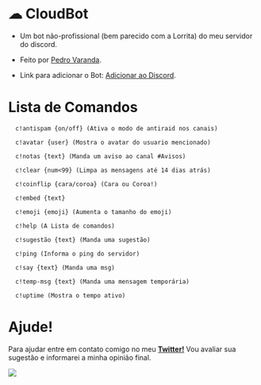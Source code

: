 # ☁ CloudBot
   - Um bot não-profissional (bem parecido com a Lorrita) do meu servidor do discord.
   
   - Feito por [Pedro Varanda](https://twitter.com/pcvaranda).
   
   - Link para adicionar o Bot: [Adicionar ao Discord](https://discord.com/api/oauth2/authorize?client_id=775822211972857887&permissions=8&scope=bot).

# Lista de Comandos
      c!antispam {on/off} (Ativa o modo de antiraid nos canais)

      c!avatar {user} (Mostra o avatar do usuario mencionado)

      c!notas {text} (Manda um aviso ao canal #Avisos)

      c!clear {num<99} (Limpa as mensagens até 14 dias atrás)

      c!coinflip {cara/coroa} (Cara ou Coroa!)

      c!embed {text}

      c!emoji {emoji} (Aumenta o tamanho do emoji)

      c!help (A Lista de comandos)

      c!sugestão {text} (Manda uma sugestão)

      c!ping (Informa o ping do servidor)

      c!say {text} (Manda uma msg)

      c!temp-msg {text} (Manda uma mensagem temporária)

      c!uptime (Mostra o tempo ativo)
      
# Ajude!
   Para ajudar entre em contato comigo no meu [**Twitter!**](https://twitter.com/pcvaranda) Vou avaliar sua sugestão e informarei a minha opinião final.

![](https://media.discordapp.net/attachments/890601964193341451/923728536571875348/d1a539g-0c2d791c-c9f3-4bde-8cf9-2448dabdd585.png?width=2405&height=605)
